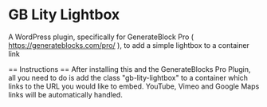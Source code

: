 # GB Lity Lightbox
A WordPress plugin, specifically for GenerateBlock Pro ( https://generateblocks.com/pro/ ), to add a simple lightbox to a container link 

== Instructions ==
After installing this and the GenerateBlocks Pro Plugin, all you need to do is add the class "gb-lity-lightbox" to a container which links to the URL you would like to embed.
YouTube, Vimeo and Google Maps links will be automatically handled.